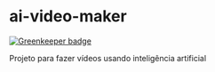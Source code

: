 # ai-video-maker

[![Greenkeeper badge](https://badges.greenkeeper.io/jonatanlins/ai-video-maker.svg)](https://greenkeeper.io/)

Projeto para fazer vídeos usando inteligência artificial
